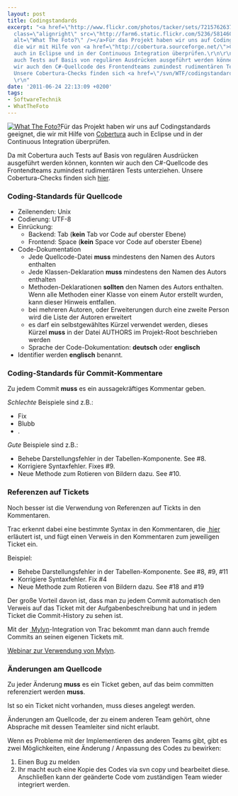 ```yaml
---
layout: post
title: Codingstandards
excerpt: "<a href=\"http://www.flickr.com/photos/tacker/sets/72157626379556132/\"><img
  class=\"alignright\" src=\"http://farm6.static.flickr.com/5236/5814600568_a78deedb78_m.jpg\"
  alt=\"What The Foto?\" /></a>Für das Projekt haben wir uns auf Codingstandards geeignet,
  die wir mit Hilfe von <a href=\"http://cobertura.sourceforge.net/\">Cobertura</a>
  auch in Eclipse und in der Continuous Integration überprüfen.\r\n\r\nDa mit Cobertura
  auch Tests auf Basis von regulären Ausdrücken ausgeführt werden können, konnten
  wir auch den C#-Quellcode des Frontendteams zumindest rudimentären Tests unterziehen.
  Unsere Cobertura-Checks finden sich <a href=\"/svn/WTF/codingstandards/cobertura/\">hier</a>.
  \r\n"
date: '2011-06-24 22:13:09 +0200'
tags:
- SoftwareTechnik
- WhatTheFoto
---
```

<p><a href="http://www.flickr.com/photos/tacker/sets/72157626379556132/"><img class="alignright" src="http://farm6.static.flickr.com/5236/5814600568_a78deedb78_m.jpg" alt="What The Foto?" /></a>Für das Projekt haben wir uns auf Codingstandards geeignet, die wir mit Hilfe von <a href="http://cobertura.sourceforge.net/">Cobertura</a> auch in Eclipse und in der Continuous Integration überprüfen.</p>
<p>Da mit Cobertura auch Tests auf Basis von regulären Ausdrücken ausgeführt werden können, konnten wir auch den C#-Quellcode des Frontendteams zumindest rudimentären Tests unterziehen. Unsere Cobertura-Checks finden sich <a href="/svn/WTF/codingstandards/cobertura/">hier</a>.<br />
<a id="more"></a><a id="more-579"></a></p>
<h3 class="textimage">Coding-Standards für Quellcode</h3>
<ul>
<li>Zeilenenden: Unix</li>
<li>Codierung: UTF-8</li>
<li>Einrückung:
<ul>
<li>Backend: Tab (<strong>kein</strong> Tab vor Code auf oberster Ebene)</li>
<li>Frontend: Space (<strong>kein</strong> Space vor Code auf oberster Ebene)</li>
</ul>
</li>
<li>Code-Dokumentation
<ul>
<li>Jede Quellcode-Datei <strong>muss</strong> mindestens den Namen des Autors enthalten</li>
<li>Jede Klassen-Deklaration <strong>muss</strong> mindestens den Namen des Autors enthalten</li>
<li>Methoden-Deklarationen <strong>sollten</strong> den Namen des Autors enthalten. Wenn alle Methoden einer Klasse von einem Autor erstellt wurden, kann dieser Hinweis entfallen.</li>
<li>bei mehreren Autoren, oder Erweiterungen durch eine zweite Person wird die Liste der Autoren erweitert</li>
<li>es darf ein selbstgewähltes Kürzel verwendet werden, dieses Kürzel <strong>muss</strong> in der Datei AUTHORS im Projekt-Root beschrieben werden</li>
<li>Sprache der Code-Dokumentation: <strong>deutsch</strong> oder <strong>englisch</strong></li>
</ul>
</li>
<li>Identifier werden <strong>englisch</strong> benannt.</li>
</ul>
<h3 class="textimage">Coding-Standards für Commit-Kommentare</h3>
<p>Zu jedem Commit <strong>muss</strong> es ein aussagekräftiges Kommentar geben.</p>
<p><em>Schlechte</em> Beispiele sind z.B.:</p>
<ul>
<li>Fix</li>
<li>Blubb</li>
<li>.</li>
</ul>
<p><em>Gute</em> Beispiele sind z.B.:</p>
<ul>
<li>Behebe Darstellungsfehler in der Tabellen-Komponente. See #8.</li>
<li>Korrigiere Syntaxfehler. Fixes #9.</li>
<li>Neue Methode zum Rotieren von Bildern dazu. See #10.</li>
</ul>
<h3 class="textimage">Referenzen auf Tickets</h3>
<p>Noch besser ist die Verwendung von Referenzen auf Tickts in den Kommentaren.</p>
<p>Trac erkennt dabei eine bestimmte Syntax in den Kommentaren, die <a href="http://trac.edgewall.org/wiki/CommitTicketUpdater"> hier</a><br />
erläutert ist, und fügt einen Verweis in den Kommentaren zum jeweiligen<br />
Ticket ein.</p>
<p>Beispiel:</p>
<ul>
<li>Behebe Darstellungsfehler in der Tabellen-Komponente. See #8, #9, #11</li>
<li>Korrigiere Syntaxfehler. Fix #4</li>
<li>Neue Methode zum Rotieren von Bildern dazu. See #18 and #19</li>
</ul>
<p>Der große Vorteil davon ist, dass man zu jedem Commit automatisch den Verweis auf das Ticket mit der Aufgabenbeschreibung hat und in jedem Ticket die Commit-History zu sehen ist.</p>
<p>Mit der <a href="http://www.eclipse.org/mylyn/"> Mylyn</a>-Integration von Trac bekommt man dann auch fremde Commits an seinen eigenen Tickets mit.</p>
<p><a href="http://tasktop.com/videos/mylyn/webcast-mylyn-3.0.html"> Webinar zur Verwendung von Mylyn</a>.</p>
<h3 class="textimage">Änderungen am Quellcode</h3>
<p>Zu jeder Änderung <strong>muss</strong> es ein Ticket geben, auf das beim committen referenziert werden <strong>muss</strong>.</p>
<p>Ist so ein Ticket nicht vorhanden, muss dieses angelegt werden.</p>
<p>Änderungen am Quellcode, der zu einem anderen Team gehört, ohne Absprache mit dessen Teamleiter sind nicht erlaubt.</p>
<p>Wenn es Probleme mit der Implementieren des anderen Teams gibt, gibt es zwei Möglichkeiten, eine Änderung / Anpassung des Codes zu bewirken:</p>
<ol>
<li>Einen Bug zu melden</li>
<li>Ihr macht euch eine Kopie des Codes via svn copy und bearbeitet diese. Anschließen kann der geänderte Code vom zuständigen Team wieder integriert werden.</li>
</ol>
